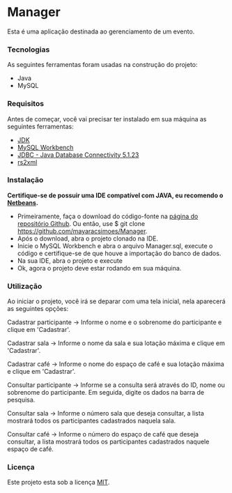 # Manager
Esta é uma aplicação destinada ao gerenciamento de um evento.
### Tecnologias

As seguintes ferramentas foram usadas na construção do projeto:

- Java
- MySQL

### Requisitos
Antes de começar, você vai precisar ter instalado em sua máquina as seguintes ferramentas:

- [JDK](https://www.oracle.com/br/java/technologies/javase/javase-jdk8-downloads.html)
- [MySQL Workbench](https://dev.mysql.com/downloads/installer/)
- [JDBC - Java Database Connectivity 5.1.23](https://dev.mysql.com/downloads/connector/j/)
- [rs2xml](https://sourceforge.net/projects/finalangelsanddemons/)

### Instalação
**Certifique-se de possuir uma IDE compatível com JAVA, eu recomendo o [Netbeans](https://netbeans.org/downloads/6.1/index.html?pagelang=pt_BR).**
- Primeiramente, faça o download do código-fonte na [página do repositório Github](https://github.com/mayaracsimoes/Manager). Ou então, use $ git clone https://github.com/mayaracsimoes/Manager.
- Após o download, abra o projeto clonado na IDE.
- Inicie o MySQL Workbench e abra o arquivo Manager.sql, execute o código e certifique-se de que houve a importação do banco de dados.
- Na sua IDE, abra o projeto e execute
- Ok, agora o projeto deve estar rodando em sua máquina.

### Utilização
Ao iniciar o projeto, você irá se deparar com uma tela inicial, nela aparecerá as seguintes opções:
<p> Cadastrar participante → Informe o nome e o sobrenome do participante e clique em 'Cadastrar'.</p> 
<p> Cadastrar sala → Informe o nome da sala e sua lotação máxima e clique em 'Cadastrar'.</p> 
<p> Cadastrar café → Informe o nome do espaço de café e sua lotação máxima e clique em 'Cadastrar'.</p> 
<p> Consultar participante → Informe se a consulta será através do ID, nome ou sobrenome do participante. Em seguida, digite os dados na barra de pesquisa.</p> 
<p> Consultar sala → Informe o número sala que deseja consultar, a lista mostrará todos os participantes cadastrados naquela sala.</p> 
<p> Consultar café → Informe o número do espaço de café que deseja consultar, a lista mostrará todos os participantes cadastrados naquele espaço de café.</p>

### Licença 
Este projeto esta sob a licença [MIT](https://github.com/mayaracsimoes/Manager/blob/master/LICENSE).
